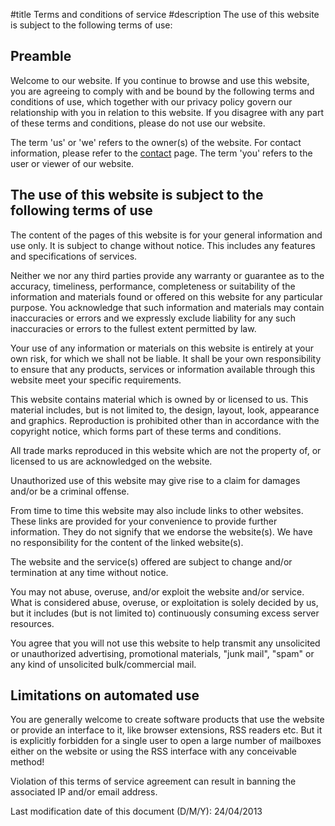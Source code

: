 #title Terms and conditions of service
#description The use of this website is subject to the following terms of use:

## Preamble

Welcome to our website. If you continue to browse and use this website, you are agreeing to comply with and be bound by the following terms and conditions of use, which together with our privacy policy govern our relationship with you in relation to this website. If you disagree with any part of these terms and conditions, please do not use our website.

The term 'us' or 'we' refers to the owner(s) of the website.  For contact information, please refer to the [contact](/contact.html) page.  The term 'you' refers to the user or viewer of our website.

## The use of this website is subject to the following terms of use

The content of the pages of this website is for your general information and use only. It is subject to change without notice.  This includes any features and specifications of services.

Neither we nor any third parties provide any warranty or guarantee as to the accuracy, timeliness, performance, completeness or suitability of the information and materials found or offered on this website for any particular purpose. You acknowledge that such information and materials may contain inaccuracies or errors and we expressly exclude liability for any such inaccuracies or errors to the fullest extent permitted by law.

Your use of any information or materials on this website is entirely at your own risk, for which we shall not be liable. It shall be your own responsibility to ensure that any products, services or information available through this website meet your specific requirements.

This website contains material which is owned by or licensed to us. This material includes, but is not limited to, the design, layout, look, appearance and graphics. Reproduction is prohibited other than in accordance with the copyright notice, which forms part of these terms and conditions.

All trade marks reproduced in this website which are not the property of, or licensed to us are acknowledged on the website.

Unauthorized use of this website may give rise to a claim for damages and/or be a criminal offense.

From time to time this website may also include links to other websites. These links are provided for your convenience to provide further information. They do not signify that we endorse the website(s). We have no responsibility for the content of the linked website(s).

The website and the service(s) offered are subject to change and/or termination at any time without notice.

You may not abuse, overuse, and/or exploit the website and/or service.
What is considered abuse, overuse, or exploitation is solely decided
by us, but it includes (but is not limited to) continuously consuming
excess server resources.

You agree that you will not use this website to help transmit any
unsolicited or unauthorized advertising, promotional materials, "junk
mail", "spam" or any kind of unsolicited bulk/commercial mail.

## Limitations on automated use

You are generally welcome to create software products that use the
website or provide an interface to it, like browser extensions, RSS
readers etc.  But it is explicitly forbidden for a single user to open
a large number of mailboxes either on the website or using the RSS
interface with any conceivable method!

Violation of this terms of service agreement can result in banning the
associated IP and/or email address.

Last modification date of this document (D/M/Y): 24/04/2013
